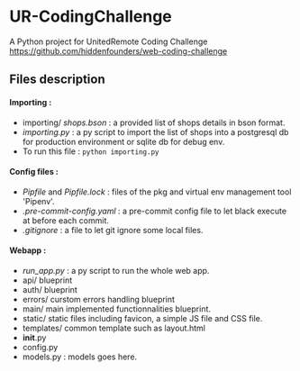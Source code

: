 # UR-CodingChallenge
A Python project for UnitedRemote Coding Challenge <https://github.com/hiddenfounders/web-coding-challenge>

## Files description

#### Importing : 
- importing/ *shops.bson* : a provided list of shops details in bson format.
- *importing.py* : a py script to import the list of shops into a postgresql db for production environment or sqlite db for debug env.
- To run this file : ```python importing.py``` 

#### Config files :
- *Pipfile* and *Pipfile.lock* : files of the pkg and virtual env management tool 'Pipenv'.
- *.pre-commit-config.yaml* : a pre-commit config file to let black execute at before each commit.
- *.gitignore* : a file to let git ignore some local files.   

#### Webapp :
 - *run_app.py* : a py script to run the whole web app.
 - api/ blueprint 
 - auth/ blueprint
 - errors/ curstom errors handling blueprint
 - main/  main implemented functionnalities blueprint.
 - static/ static files including favicon, a simple JS file and CSS file.
 - templates/ common template such as layout.html
 - __init__.py
 - config.py 
 - models.py : models goes here.
